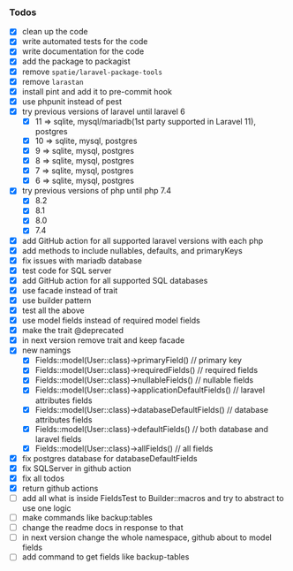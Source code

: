 ### Todos

- [x] clean up the code
- [x] write automated tests for the code
- [x] write documentation for the code
- [x] add the package to packagist
- [x] remove `spatie/laravel-package-tools`
- [x] remove `larastan`
- [x] install pint and add it to pre-commit hook
- [x] use phpunit instead of pest
- [x] try previous versions of laravel until laravel 6
    - [x] 11 => sqlite, mysql/mariadb(1st party supported in Laravel 11), postgres
    - [x] 10 => sqlite, mysql, postgres
    - [x] 9 => sqlite, mysql, postgres
    - [x] 8 => sqlite, mysql, postgres
    - [x] 7 => sqlite, mysql, postgres
    - [x] 6 => sqlite, mysql, postgres
- [x] try previous versions of php until php 7.4
    - [x] 8.2
    - [x] 8.1
    - [x] 8.0
    - [x] 7.4
- [x] add GitHub action for all supported laravel versions with each php
- [x] add methods to include nullables, defaults, and primaryKeys
- [x] fix issues with mariadb database
- [x] test code for SQL server
- [x] add GitHub action for all supported SQL databases
- [x] use facade instead of trait
- [x] use builder pattern
- [x] test all the above
- [x] use model fields instead of required model fields
- [x] make the trait @deprecated
- [x] in next version remove trait and keep facade
- [x] new namings
    - [x] Fields::model(User::class)->primaryField() // primary key
    - [x] Fields::model(User::class)->requiredFields() // required fields
    - [x] Fields::model(User::class)->nullableFields() // nullable fields
    - [x] Fields::model(User::class)->applicationDefaultFields() // laravel attributes fields
    - [x] Fields::model(User::class)->databaseDefaultFields()  // database attributes fields
    - [x] Fields::model(User::class)->defaultFields()  // both database and laravel fields
    - [x] Fields::model(User::class)->allFields()  // all fields
- [x] fix postgres database for databaseDefaultFields
- [x] fix SQLServer in github action 
- [x] fix all todos
- [x] return github actions
- [ ] add all what is inside FieldsTest to Builder::macros and try to abstract to use one logic  
- [ ] make commands like backup:tables
- [ ] change the readme docs in response to that
- [ ] in next version change the whole namespace, github about to model fields
- [ ] add command to get fields like backup-tables
